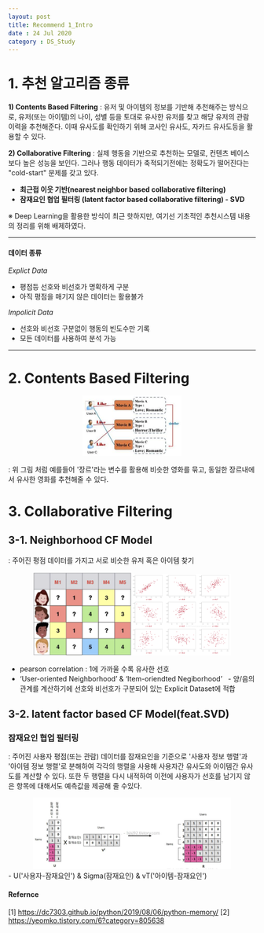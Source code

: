 ```yaml
---
layout: post
title: Recommend 1_Intro
date : 24 Jul 2020
category : DS_Study
---
```


# 1. 추천 알고리즘 종류
**1) Contents Based Filtering**
 \: 유저 및 아이템의 정보를 기반해 추천해주는 방식으로, 유저(또는 아이템)의 나이, 성별 등을 토대로 유사한 유저를 찾고 해당 유저의 관람 이력을 추천해준다. 이때 유사도를 확인하기 위해 코사인 유사도, 자카드 유사도등을 활용할 수 있다.

**2) Collaborative Filtering**
 \: 실제 행동을 기반으로 추천하는 모델로, 컨텐츠 베이스보다 높은 성능을 보인다.
  그러나 행동 데이터가 축적되기전에는 정확도가 떨어진다는 "cold-start" 문제를 갖고 있다.
  - **최근접 이웃 기반(nearest neighbor based collaborative filtering)**
  - **잠재요인 협업 필터링 (latent factor based collaborative filtering) - SVD**

※ Deep Learning을 활용한 방식이 최근 핫하지만, 여기선 기초적인 추천시스템 내용의 정리를 위해 배제하였다.

  ---
#### 데이터 종류
*Explict Data*
 - 평점등 선호와 비선호가 명확하게 구분
 - 아직 평점을 매기지 않은 데이터는 활용불가  

*Impolicit Data*
 - 선호와 비선호 구분없이 행동의 빈도수만 기록
 - 모든 데이터를 사용하여 분석 가능
  ---

# 2. Contents Based Filtering
<center> <img src = '/assets/ContentsBased.png' width="40%"></center>  

 : 위 그림 처럼 예를들어 '장르'라는 변수를 활용해 비슷한 영화를 묶고, 동일한 장르내에서 유사한 영화를 추천해줄 수 있다.


# 3. Collaborative Filtering

## 3-1. Neighborhood CF Model
: 주어진 평점 데이터를 가지고 서로 비슷한 유저 혹은 아이템 찾기   
<center><img src = '/assets/screen_1.png' width="40%"><img src = '/assets/pearson.png' width="40%"></center>  

 - pearson correlation : 1에 가까울 수록 유사한 선호 
 - ‘User-oriented Neighborhood’ & ‘Item-oriendted Negiborhood’
  - 양/음의 관계를 계산하기에 선호와 비선호가 구분되어 있는 Explicit Dataset에 적합





## 3-2. latent factor based CF Model(feat.SVD)
### 잠재요인 협업 필터링
 : 주어진 사용자 평점(또는 관람) 데이터를 잠재요인을 기준으로 '사용자 정보 행렬'과 '아이템 정보 행렬'로 분해하여 각각의 행렬을 사용해 사용자간 유사도와 아이템간 유사도를 계산할 수 있다. 또한 두 행렬을 다시 내적하여 이전에 사용자가 선호를 남기지 않은 항목에 대해서도 예측값을 제공해 줄 수있다.
 <center><img src = '/assets/svd_1.png' width="80%"></center>
  - U('사용자-잠재요인') &  Sigma(잠재요인) & vT('아이템-잠재요인')









#### Refernce
[1] https://dc7303.github.io/python/2019/08/06/python-memory/
[2] https://yeomko.tistory.com/6?category=805638
